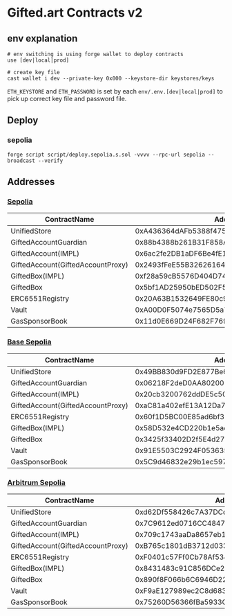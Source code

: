 # Gifted.art Contracts v2

## env explanation

```
# env switching is using forge wallet to deploy contracts
use [dev|local|prod]

# create key file
cast wallet i dev --private-key 0x000 --keystore-dir keystores/keys
```

`ETH_KEYSTORE` and `ETH_PASSWORD` is set by each `env/.env.[dev|local|prod]` to pick up correct key file and password file.

## Deploy

### sepolia

```
forge script script/deploy.sepolia.s.sol -vvvv --rpc-url sepolia --broadcast --verify
```

## Addresses

### [Sepolia](https://sepolia.etherscan.io/)

| ContractName                      | Address                                    |
| --------------------------------- | ------------------------------------------ |
| UnifiedStore                      | 0xA436364dAFb5388f4756Cd334E41948a3F8BfF1d |
| GiftedAccountGuardian             | 0x88b4388b261B31F858A5AC5B707c4F857A9792E4 |
| GiftedAccount(IMPL)               | 0x6ac2fe2DB1aDF6Be4fE129CFB1EE17511aBf097B |
| GiftedAccount(GiftedAccountProxy) | 0x2493fFeE55B3262616461E9E72C354073dAeCDED |
| GiftedBox(IMPL)                   | 0xf28a59cB5576D404D74E779CB9CDe233cf5871B7 |
| GiftedBox                         | 0x5bf1AD25950bED502F56f61c2Fd4369c59D919A0 |
| ERC6551Registry                   | 0x20A63B1532649FE80c9Df43fb827c155447fD75E |
| Vault                             | 0xA00D0F5074e7565D5a71893396e19D19aa1f4629 |
| GasSponsorBook                    | 0x11d0E669D24F682F7690fDf5407B20287050a74A |

### [Base Sepolia](https://sepolia.basescan.org/)

| ContractName                      | Address                                    |
| --------------------------------- | ------------------------------------------ |
| UnifiedStore                      | 0x49BB830d9FD2E877Be6b4C5564bBf245F2179fD9 |
| GiftedAccountGuardian             | 0x06218F2deD0AA802001D8C93765a37Fc054eb62E |
| GiftedAccount(IMPL)               | 0x20cb3200762ddDE5c502065dF805538D707DA76c |
| GiftedAccount(GiftedAccountProxy) | 0xaC81a402efE13A12Da7421cff57c639054222126 |
| ERC6551Registry                   | 0x60f1D5BC00E85ad6bf3899A244aefe71f56a0796 |
| GiftedBox(IMPL)                   | 0x58D532e4CD220b1e5ae6f78F37731cf4632f6960 |
| GiftedBox                         | 0x3425f33402D2f5E4d276a8E8653866c8afa0B9Af |
| Vault                             | 0x91E5503C2924F0536353343f455628A18CceDC16 |
| GasSponsorBook                    | 0x5C9d46832e29b1ec5972f144773Ef13afc93eA76 |

### [Arbitrum Sepolia](https://sepolia.arbiscan.io/)

| ContractName                      | Address                                    |
| --------------------------------- | ------------------------------------------ |
| UnifiedStore                      | 0xd62Df558426c7A37DCdA006B83362B610423484b |
| GiftedAccountGuardian             | 0x7C9612ed0716CC48474AcB908B4766239709d6A0 |
| GiftedAccount(IMPL)               | 0x709c1743aaDa8657eb1928955D48684AbC1337FA |
| GiftedAccount(GiftedAccountProxy) | 0xB765c1801dB3712d0330b83585496D27Fac01420 |
| ERC6551Registry                   | 0xF0401c57Ff0Cb78Af5340dA8ABf79f7B1D9b4A50 |
| GiftedBox(IMPL)                   | 0x8431483c91C856DCe2D8e07aD5B1b587Ad5df44D |
| GiftedBox                         | 0x890f8F066b6C6946D220623d6cb36b2930B80c44 |
| Vault                             | 0xF9aE127989ec2C8d683a0605a6dEc973f4B57d9b |
| GasSponsorBook                    | 0x75260D56366fBa5933CB56efd5F671331fF9B6C5 |
